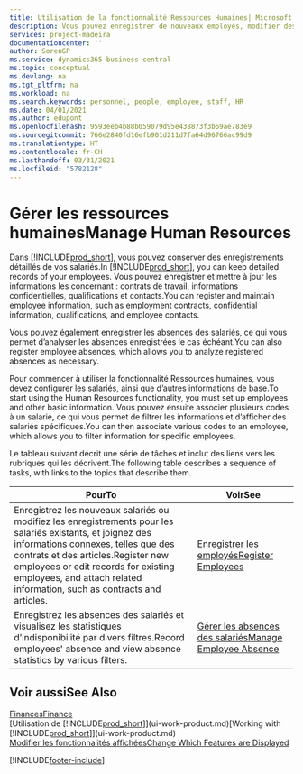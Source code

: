 ```yaml
---
title: Utilisation de la fonctionnalité Ressources Humaines| Microsoft Docs
description: Vous pouvez enregistrer de nouveaux employés, modifier des informations sur le personnel existant, et enregistrer et analyser les absences.
services: project-madeira
documentationcenter: ''
author: SorenGP
ms.service: dynamics365-business-central
ms.topic: conceptual
ms.devlang: na
ms.tgt_pltfrm: na
ms.workload: na
ms.search.keywords: personnel, people, employee, staff, HR
ms.date: 04/01/2021
ms.author: edupont
ms.openlocfilehash: 9593eeb4b88b059079d95e438873f3b69ae783e9
ms.sourcegitcommit: 766e2840fd16efb901d211d7fa64d96766ac99d9
ms.translationtype: HT
ms.contentlocale: fr-CH
ms.lasthandoff: 03/31/2021
ms.locfileid: "5782128"
---
```

# <a name="manage-human-resources"></a><span data-ttu-id="8f701-103">Gérer les ressources humaines</span><span class="sxs-lookup"><span data-stu-id="8f701-103">Manage Human Resources</span></span>
<span data-ttu-id="8f701-104">Dans [!INCLUDE[prod_short](includes/prod_short.md)], vous pouvez conserver des enregistrements détaillés de vos salariés.</span><span class="sxs-lookup"><span data-stu-id="8f701-104">In [!INCLUDE[prod_short](includes/prod_short.md)], you can keep detailed records of your employees.</span></span> <span data-ttu-id="8f701-105">Vous pouvez enregistrer et mettre à jour les informations les concernant : contrats de travail, informations confidentielles, qualifications et contacts.</span><span class="sxs-lookup"><span data-stu-id="8f701-105">You can register and maintain employee information, such as employment contracts, confidential information, qualifications, and employee contacts.</span></span>

<span data-ttu-id="8f701-106">Vous pouvez également enregistrer les absences des salariés, ce qui vous permet d’analyser les absences enregistrées le cas échéant.</span><span class="sxs-lookup"><span data-stu-id="8f701-106">You can also register employee absences, which allows you to analyze registered absences as necessary.</span></span>

<span data-ttu-id="8f701-107">Pour commencer à utiliser la fonctionnalité Ressources humaines, vous devez configurer les salariés, ainsi que d’autres informations de base.</span><span class="sxs-lookup"><span data-stu-id="8f701-107">To start using the Human Resources functionality, you must set up employees and other basic information.</span></span> <span data-ttu-id="8f701-108">Vous pouvez ensuite associer plusieurs codes à un salarié, ce qui vous permet de filtrer les informations et d’afficher des salariés spécifiques.</span><span class="sxs-lookup"><span data-stu-id="8f701-108">You can then associate various codes to an employee, which allows you to filter information for specific employees.</span></span>

<span data-ttu-id="8f701-109">Le tableau suivant décrit une série de tâches et inclut des liens vers les rubriques qui les décrivent.</span><span class="sxs-lookup"><span data-stu-id="8f701-109">The following table describes a sequence of tasks, with links to the topics that describe them.</span></span>

| <span data-ttu-id="8f701-110">Pour</span><span class="sxs-lookup"><span data-stu-id="8f701-110">To</span></span> | <span data-ttu-id="8f701-111">Voir</span><span class="sxs-lookup"><span data-stu-id="8f701-111">See</span></span> |
| --- | --- |
| <span data-ttu-id="8f701-112">Enregistrez les nouveaux salariés ou modifiez les enregistrements pour les salariés existants, et joignez des informations connexes, telles que des contrats et des articles.</span><span class="sxs-lookup"><span data-stu-id="8f701-112">Register new employees or edit records for existing employees, and attach related information, such as contracts and articles.</span></span> |[<span data-ttu-id="8f701-113">Enregistrer les employés</span><span class="sxs-lookup"><span data-stu-id="8f701-113">Register Employees</span></span>](hr-how-register-employees.md) |
| <span data-ttu-id="8f701-114">Enregistrez les absences des salariés et visualisez les statistiques d’indisponibilité par divers filtres.</span><span class="sxs-lookup"><span data-stu-id="8f701-114">Record employees' absence and view absence statistics by various filters.</span></span> |[<span data-ttu-id="8f701-115">Gérer les absences des salariés</span><span class="sxs-lookup"><span data-stu-id="8f701-115">Manage Employee Absence</span></span>](hr-how-manage-absence.md) |

## <a name="see-also"></a><span data-ttu-id="8f701-116">Voir aussi</span><span class="sxs-lookup"><span data-stu-id="8f701-116">See Also</span></span>
[<span data-ttu-id="8f701-117">Finances</span><span class="sxs-lookup"><span data-stu-id="8f701-117">Finance</span></span>](finance.md)  
<span data-ttu-id="8f701-118">[Utilisation de [!INCLUDE[prod_short](includes/prod_short.md)]](ui-work-product.md)</span><span class="sxs-lookup"><span data-stu-id="8f701-118">[Working with [!INCLUDE[prod_short](includes/prod_short.md)]](ui-work-product.md)</span></span>  
[<span data-ttu-id="8f701-119">Modifier les fonctionnalités affichées</span><span class="sxs-lookup"><span data-stu-id="8f701-119">Change Which Features are Displayed</span></span>](ui-experiences.md)        


[!INCLUDE[footer-include](includes/footer-banner.md)]